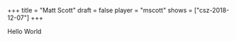 +++
title = "Matt Scott"
draft = false
player = "mscott"
shows = ["csz-2018-12-07"]
+++

Hello World
